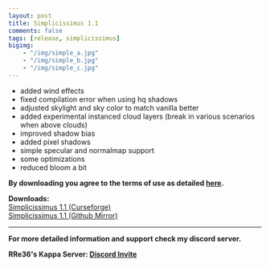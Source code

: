 ```yaml
---
layout: post
title: Simplicissimus 1.1
comments: false
tags: [release, simplicissimus]
bigimg: 
    - "/img/simple_a.jpg"
    - "/img/simple_b.jpg"
    - "/img/simple_c.jpg"
---
```


* added wind effects
* fixed compilation error when using hq shadows
* adjusted skylight and sky color to match vanilla better
* added experimental instanced cloud layers (break in various scenarios when above clouds)
* improved shadow bias
* added pixel shadows
* simple specular and normalmap support
* some optimizations
* reduced bloom a bit

**By downloading you agree to the terms of use as detailed [here](https://rre36.github.io/glProjectsWeb/license/).**

**Downloads:**<br>
[Simplicissimus 1.1 (Curseforge)](https://www.curseforge.com/minecraft/customization/simplicissimus-shader/files/2854581)<br>
[Simplicissimus 1.1 (Github Mirror)](https://github.com/rre36/glsl_simplicissimus/releases/download/v1.0/Simplicissimus_v1.0.zip)

***

**For more detailed information and support check my discord server.**

**RRe36's Kappa Server: [Discord Invite](https://discord.gg/y5xzQ6H)**